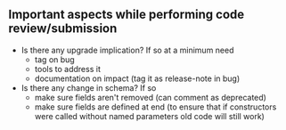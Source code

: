 ## Important aspects while performing code review/submission

* Is there any upgrade implication? If so at a minimum need
  + tag on bug
  + tools to address it
  + documentation on impact (tag it as release-note in bug)
* Is there any change in schema? If so
  + make sure fields aren't removed (can comment as deprecated)
  + make sure fields are defined at end (to ensure that if constructors were called without
    named parameters old code will still work)